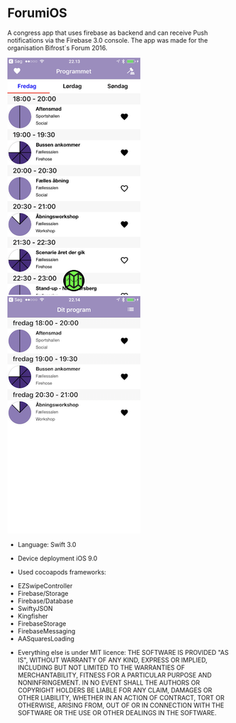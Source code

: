 # ForumiOS
A congress app that uses firebase as backend and can receive Push notifications via the Firebase 3.0 console.
The app was made for the organisation Bifrost´s Forum 2016.

<img src="https://github.com/bifrostDK/ForumiOS/blob/master/Screenshots/program.jpg"  width="300">
<img src="https://github.com/bifrostDK/ForumiOS/blob/master/Screenshots/myProgram.png"  width="300"> 


* Language: 
Swift 3.0

* Device deployment 
iOS 9.0


* Used cocoapods frameworks: 
- EZSwipeController 
- Firebase/Storage
- Firebase/Database
- SwiftyJSON 
- Kingfisher 
- FirebaseStorage 
- FirebaseMessaging
- AASquaresLoading 

* Everything else is under MIT licence:
THE SOFTWARE IS PROVIDED "AS IS", WITHOUT WARRANTY OF ANY KIND, EXPRESS OR IMPLIED, INCLUDING BUT NOT LIMITED TO THE WARRANTIES OF MERCHANTABILITY, FITNESS FOR A PARTICULAR PURPOSE AND NONINFRINGEMENT. IN NO EVENT SHALL THE AUTHORS OR COPYRIGHT HOLDERS BE LIABLE FOR ANY CLAIM, DAMAGES OR OTHER LIABILITY, WHETHER IN AN ACTION OF CONTRACT, TORT OR OTHERWISE, ARISING FROM, OUT OF OR IN CONNECTION WITH THE SOFTWARE OR THE USE OR OTHER DEALINGS IN THE SOFTWARE.
